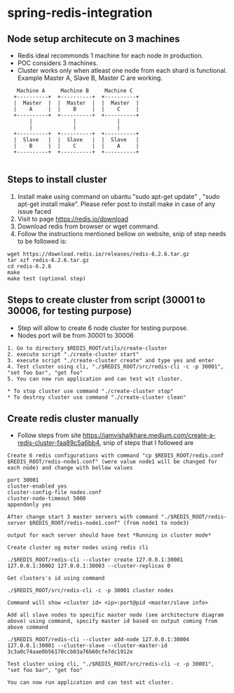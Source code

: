 # spring-redis-integration

## Node setup architecute on 3 machines 
 
* Redis ideal recommonds 1 machine for each node in production. 
* POC considers 3 machines.
* Cluster works only when atleast one node from each shard is functional. Example Master A, Slave B, Master C are working. 
```
   Machine A     Machine B     Machine C  
  +----------+  +----------+  +----------+ 
  |  Master  |  |  Master  |  |  Master  |
  |    A     |  |    B     |  |    C     |
  +----------+  +----------+  +----------+
       |             |             |
       |             |             |
  +----------+  +----------+  +----------+ 
  |  Slave   |  |  Slave   |  |  Slave   |
  |    B     |  |    C     |  |    A     |
  +----------+  +----------+  +----------+
  
```

## Steps to install cluster

1. Install make using command on ubantu "sudo apt-get update" , "sudo apt-get install make". Please refer post to install make in case of any issue faced
2. Visit to page https://redis.io/download
3. Download redis from browser or wget command.
4. Follow the instructions mentioned bellow on website, snip of step needs to be followed is:
```
wget https://download.redis.io/releases/redis-6.2.6.tar.gz
tar xzf redis-6.2.6.tar.gz
cd redis-6.2.6
make
make test (optional step)
```

## Steps to create cluster from script (30001 to 30006, for testing purpose)

* Step will allow to create 6 node cluster for testing purpose.
* Nodes port will be from 30001 to 30006
```
1. Go to directory $REDIS_ROOT/utils/create-cluster
2. execute script "./create-cluster start"
3. execute script "./create-cluster create" and type yes and enter
4. Test cluster using cli, "./$REDIS_ROOT/src/redis-cli -c -p 30001", "set foo bar", "get foo"
5. You can now run application and can test wit cluster.
```

```
* To stop cluster use command "./create-cluster stop"
* To destroy cluster use command "./create-cluster clean"

```

## Create redis cluster manually

* Follow steps from site  https://iamvishalkhare.medium.com/create-a-redis-cluster-faa89c5a6bb4, snip of steps that I followed are 

```
Create 6 redis configurations with command "cp $REDIS_ROOT/redis.conf $REDIS_ROOT/redis-node1.conf" (were value node1 will be changed for each node) and change with bellow values

port 30001
cluster-enabled yes
cluster-config-file nodes.conf
cluster-node-timeout 5000
appendonly yes
```
```
After change start 3 master servers with command "./$REDIS_ROOT/redis-server $REDIS_ROOT/redis-node1.conf" (from node1 to node3)

output for each server should have text *Running in cluster mode*
```

```
Create cluster og mster nodes using redis cli

./$REDIS_ROOT/redis-cli --cluster create 127.0.0.1:30001 127.0.0.1:30002 127.0.0.1:30003 --cluster-replicas 0

Get clusters's id using command 

./$REDIS_ROOT/src/redis-cli -c -p 30001 cluster nodes

Command will show <cluster id> <ip>:port@pid <master/slave info>
```

```
Add all slave nodes to specific master node (see architecture diagram above) using command, specify master id based on output coming from above command 

./$REDIS_ROOT/redis-cli --cluster add-node 127.0.0.1:30004 127.0.0.1:30001 --cluster-slave --cluster-master-id 3c3a0c74aae0b56170ccb03a76b60cfe7dc1912e

Test cluster using cli, "./$REDIS_ROOT/src/redis-cli -c -p 30001", "set foo bar", "get foo"

You can now run application and can test wit cluster.

```



